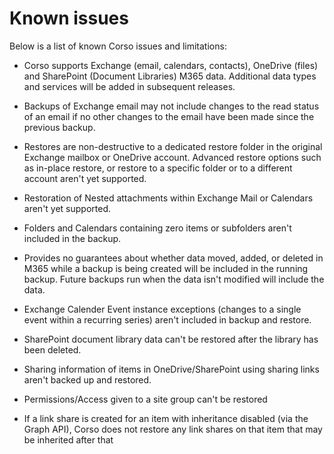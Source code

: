 # Known issues

Below is a list of known Corso issues and limitations:

* Corso supports Exchange (email, calendars, contacts), OneDrive (files) and SharePoint (Document Libraries) M365 data.
  Additional data types and services will be added in subsequent releases.

* Backups of Exchange email may not include changes to the read status of an email if no other changes
  to the email have been made since the previous backup.

* Restores are non-destructive to a dedicated restore folder in the original Exchange mailbox or OneDrive account.
  Advanced restore options such as in-place restore, or restore to a specific folder or to a different account aren't
  yet supported.

* Restoration of Nested attachments within Exchange Mail or Calendars aren't yet supported.

* Folders and Calendars containing zero items or subfolders aren't included in the backup.

* Provides no guarantees about whether data moved, added, or deleted in M365
  while a backup is being created will be included in the running backup.
  Future backups run when the data isn't modified will include the data.

* Exchange Calender Event instance exceptions (changes to a single event within a recurring series) aren't
included in backup and restore.

* SharePoint document library data can't be restored after the library has been deleted.

* Sharing information of items in OneDrive/SharePoint using sharing links aren't backed up and restored.

* Permissions/Access given to a site group can't be restored

* If a link share is created for an item with inheritance disabled
  (via the Graph API), Corso does not restore any link shares on that
  item that may be inherited after that
